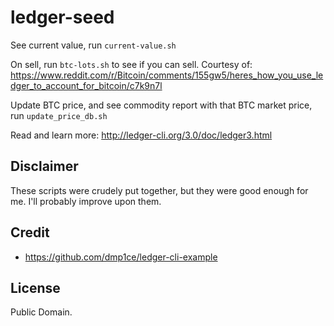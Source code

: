 ledger-seed
===========

See current value, run `current-value.sh`

On sell, run `btc-lots.sh` to see if you can sell. Courtesy of: https://www.reddit.com/r/Bitcoin/comments/155gw5/heres_how_you_use_ledger_to_account_for_bitcoin/c7k9n7l

Update BTC price, and see commodity report with that BTC market price, run `update_price_db.sh`

Read and learn more: http://ledger-cli.org/3.0/doc/ledger3.html

## Disclaimer

These scripts were crudely put together, but they were good enough for me. I'll probably improve upon them.

## Credit

- https://github.com/dmp1ce/ledger-cli-example

## License

Public Domain.
